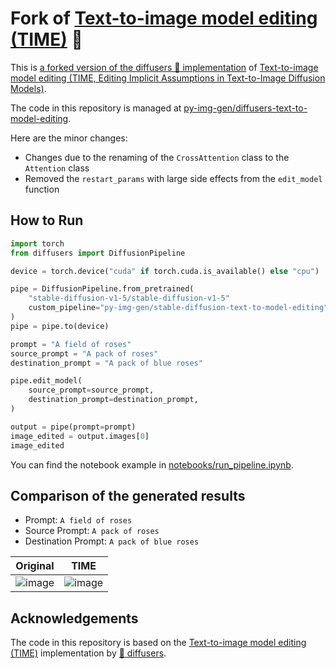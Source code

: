 # Fork of [Text-to-image model editing (TIME)](https://huggingface.co/docs/diffusers/main/en/api/pipelines/model_editing) 🤗

This is [a forked version of the diffusers 🤗 implementation](https://huggingface.co/docs/diffusers/main/en/api/pipelines/model_editing) of [Text-to-image model editing (TIME, Editing Implicit Assumptions in Text-to-Image Diffusion Models)](https://arxiv.org/abs/2303.08084).

The code in this repository is managed at [py-img-gen/diffusers-text-to-model-editing](https://github.com/py-img-gen/diffusers-text-to-model-editing).

Here are the minor changes:
- Changes due to the renaming of the `CrossAttention` class to the `Attention` class
- Removed the `restart_params` with large side effects from the `edit_model` function

## How to Run

```python
import torch
from diffusers import DiffusionPipeline

device = torch.device("cuda" if torch.cuda.is_available() else "cpu")

pipe = DiffusionPipeline.from_pretrained(
    "stable-diffusion-v1-5/stable-diffusion-v1-5"
    custom_pipeline="py-img-gen/stable-diffusion-text-to-model-editing",
)
pipe = pipe.to(device)

prompt = "A field of roses"
source_prompt = "A pack of roses"
destination_prompt = "A pack of blue roses"

pipe.edit_model(
    source_prompt=source_prompt,
    destination_prompt=destination_prompt,
)

output = pipe(prompt=prompt)
image_edited = output.images[0]
image_edited
```

You can find the notebook example in [notebooks/run_pipeline.ipynb](notebooks/run_pipeline.ipynb).

## Comparison of the generated results

- Prompt: `A field of roses`
- Source Prompt: `A pack of roses`
- Destination Prompt: `A pack of blue roses`

| Original | TIME |
| --- | --- |
| ![image](https://github.com/user-attachments/assets/3707841a-de34-4ba8-8ca1-3278a76b161b) | ![image](https://github.com/user-attachments/assets/5e672a3a-8c72-4f76-bba2-5f6147dcf546) |


## Acknowledgements

The code in this repository is based on the [Text-to-image model editing (TIME)](https://huggingface.co/docs/diffusers/main/en/api/pipelines/model_editing) implementation by [🤗 diffusers](https://github.com/huggingface/diffusers).
